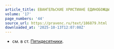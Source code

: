 ```yaml
---
article_title: ЕВАНГЕЛЬСКИЕ ХРИСТИАНЕ ЕДИНОБОЖЦЫ
volume: '17'
page_numbers: '44'
source_url: https://pravenc.ru/text/186879.html
downloaded_at: '2025-10-13T12:07:08Z'
---
```


- см. в ст. [Пятидесятники](https://pravenc.ru/text/Пятидесятники.html).
